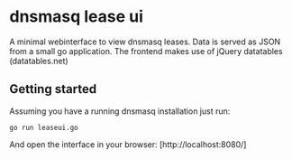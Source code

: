 # dnsmasq lease ui

A minimal webinterface to view dnsmasq leases. Data is served as JSON from a
small go application.
The frontend makes use of jQuery datatables (datatables.net)

## Getting started

Assuming you have a running dnsmasq installation just run:
```
go run leaseui.go
```
And open the interface in your browser: [http://localhost:8080/]
